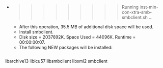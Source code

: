 * >>>>>>>>> Running inst-min-con-xtra-smb-smbclient.sh ...
  * After this operation, 35.5 MB of additional disk space will be used.
  * Install smbclient.
  * Disk size = 2037892K. Space Used = 44096K. Runtime = 00:00:00:07.
  * The following NEW packages will be installed:
  ```bash
libarchive13 libicu57 libsmbclient libxml2 smbclient
  ```
